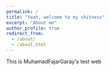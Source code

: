 ```yaml
---
permalink: /
title: "Yeah, welcome to my shitness"
excerpt: "About me"
author_profile: true
redirect_from: 
  - /about/
  - /about.html
---
```


This is MuhamadFajarGaray's test web
